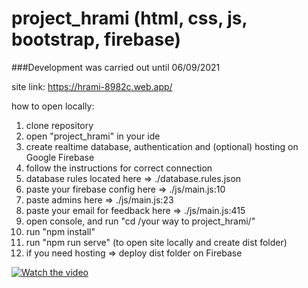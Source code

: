 # project_hrami (html, css, js, bootstrap, firebase)

###Development was carried out until 06/09/2021

site link: https://hrami-8982c.web.app/

how to open locally:
1. clone repository
2. open "project_hrami" in your ide
3. create realtime database, authentication and (optional) hosting on Google Firebase
4. follow the instructions for correct connection
5. database rules located here => ./database.rules.json
6. paste your firebase config here => ./js/main.js:10
7. paste admins here => ./js/main.js:23
8. paste your email for feedback here => ./js/main.js:415
9. open console, and run "cd /your way to project_hrami/"
10. run "npm install"
11. run "npm run serve" (to open site locally and create dist folder)
12. if you need hosting => deploy dist folder on Firebase

[![Watch the video](https://media.discordapp.net/attachments/427079543472390147/1086277271242944623/image_2023-03-17_15-17-03.png?width=881&height=495)](https://drive.google.com/file/d/17sEer7MDOahiZcbN8Co1ah7Z7rmxEN29/view?usp=sharing)
